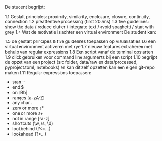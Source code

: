 De student begrijpt:

1.1 Gestalt principles: proximity, similarity, enclosure, closure, continuity, connection
1.2 preattentive processing (first 200ms)
1.3 five guidelines: show the data / reduce clutter / integrate text / avoid spaghetti / start with grey
1.4 Wat de motivatie is achter een virtual environment
De student kan:

1.5 de gestalt principes & five guidelines toepassen op visualisaties
1.6 een virtual environment activeren met rye
1.7 nieuwe features extraheren met behulp van regular expressions
1.8 Een script vanaf de terminal opstarten
1.9 click gebruiken voor command line arguments bij een script
1.10 begrijpt de opzet van een project (src folder, data/raw en data/processed, pyproject.toml, notebooks) en kan dit zelf opzetten
kan een eigen git-repo maken
1.11 Regular expressions toepassen:
- start ^
- end $
- or: [Bb]
- ranges [a-zA-Z]
- any char .
- zero or more a*
- one or more a+
- not in range [^a-z]
- shortcuts (\w, \s, \d)
- lookbehind (?<=...)
- lookahead (?=...)
